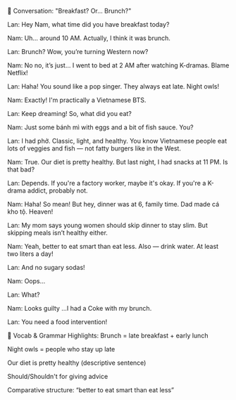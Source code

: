 🍜 Conversation: "Breakfast? Or… Brunch?"

Lan: Hey Nam, what time did you have breakfast today?

Nam: Uh… around 10 AM. Actually, I think it was brunch.

Lan: Brunch? Wow, you’re turning Western now?

Nam: No no, it’s just… I went to bed at 2 AM after watching K-dramas. Blame Netflix!

Lan: Haha! You sound like a pop singer. They always eat late. Night owls!

Nam: Exactly! I'm practically a Vietnamese BTS.

Lan: Keep dreaming! So, what did you eat?

Nam: Just some bánh mì with eggs and a bit of fish sauce. You?

Lan: I had phở. Classic, light, and healthy. You know Vietnamese people eat lots of veggies and fish — not fatty burgers like in the West.

Nam: True. Our diet is pretty healthy. But last night, I had snacks at 11 PM. Is that bad?

Lan: Depends. If you're a factory worker, maybe it's okay. If you're a K-drama addict, probably not.

Nam: Haha! So mean! But hey, dinner was at 6, family time. Dad made cá kho tộ. Heaven!

Lan: My mom says young women should skip dinner to stay slim. But skipping meals isn’t healthy either.

Nam: Yeah, better to eat smart than eat less. Also — drink water. At least two liters a day!

Lan: And no sugary sodas!

Nam: Oops…

Lan: What?

Nam: Looks guilty …I had a Coke with my brunch.

Lan: You need a food intervention!

🧠 Vocab & Grammar Highlights:
Brunch = late breakfast + early lunch

Night owls = people who stay up late

Our diet is pretty healthy (descriptive sentence)

Should/Shouldn't for giving advice

Comparative structure: “better to eat smart than eat less”
